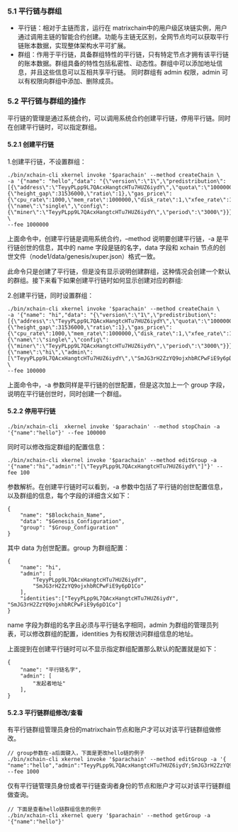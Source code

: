 ###  5.1 平行链与群组

- 平行链：相对于主链而言，运行在 matrixchain中的用户级区块链实例，用户通过调用主链的智能合约创建。功能与主链无区别，全网节点均可以获取平行链账本数据，实现整体架构水平可扩展。
- 群组：作用于平行链，具备群组特性的平行链，只有特定节点才拥有该平行链的账本数据。群组具备的特性包括私密性、动态性。群组中可以添加地址信息，并且这些信息可以互相共享平行链。 同时群组有 admin 权限，admin 可以有权限向群组中添加、删除成员。

### 5.2 平行链与群组的操作

平行链的管理是通过系统合约，可以调用系统合约创建平行链，停用平行链。同时在创建平行链时，可以指定群组。

#### 5.2.1 创建平行链

1.创建平行链，不设置群组：

```
./bin/xchain-cli xkernel invoke '$parachain' --method createChain \
-a '{"name": "hello","data": "{\"version\":\"1\",\"predistribution\":[{\"address\":\"TeyyPLpp9L7QAcxHangtcHTu7HUZ6iydY\",\"quota\":\"100000000000000000000\"}],\"maxblocksize\":\"128\",\"award\":\"1000000\",\"decimals\":\"8\",\"award_decay\":{\"height_gap\":31536000,\"ratio\":1},\"gas_price\":{\"cpu_rate\":1000,\"mem_rate\":1000000,\"disk_rate\":1,\"xfee_rate\":1},\"new_account_resource_amount\":1000,\"genesis_consensus\":{\"name\":\"single\",\"config\":{\"miner\":\"TeyyPLpp9L7QAcxHangtcHTu7HUZ6iydY\",\"period\":\"3000\"}}}"}' \
--fee 1000000
```

上面命令中，创建平行链是调用系统合约，–method 说明要创建平行链，-a 是平行链创世的信息，其中的 name 字段是链的名字，data 字段和 xchain 节点的创世文件（node1/data/genesis/xuper.json）格式一致。

此命令只是创建了平行链，但是没有显示说明创建群组，这种情况会创建一个默认的群组。接下来看下如果创建平行链时如何显示创建对应的群组:

 2.创建平行链，同时设置群组：

```
./bin/xchain-cli xkernel invoke '$parachain' --method createChain \
-a '{"name": "hi","data": "{\"version\":\"1\",\"predistribution\":[{\"address\":\"TeyyPLpp9L7QAcxHangtcHTu7HUZ6iydY\",\"quota\":\"100000000000000000000\"}],\"maxblocksize\":\"128\",\"award\":\"1000000\",\"decimals\":\"8\",\"award_decay\":{\"height_gap\":31536000,\"ratio\":1},\"gas_price\":{\"cpu_rate\":1000,\"mem_rate\":1000000,\"disk_rate\":1,\"xfee_rate\":1},\"new_account_resource_amount\":1000,\"genesis_consensus\":{\"name\":\"single\",\"config\":{\"miner\":\"TeyyPLpp9L7QAcxHangtcHTu7HUZ6iydY\",\"period\":\"3000\"}}}","group":"{\"name\":\"hi\",\"admin\":[\"TeyyPLpp9L7QAcxHangtcHTu7HUZ6iydY\",\"SmJG3rH2ZzYQ9ojxhbRCPwFiE9y6pD1Co\"]}"}' \
--fee 100000
```

上面命令中，-a 参数同样是平行链的创世配置，但是这次加上一个 group 字段，说明在平行链创世时，同时创建一个群组。

#### 5.2.2 停用平行链

```
./bin/xchain-cli  xkernel invoke '$parachain' --method stopChain -a '{"name":"hello"}' --fee 100000
```

同时可以修改指定群组的配置信息：

```
./bin/xchain-cli xkernel invoke '$parachain' --method editGroup -a '{"name":"hi","admin":"[\"TeyyPLpp9L7QAcxHangtcHTu7HUZ6iydY\"]"}' --fee 100

```

参数解析。在创建平行链时可以看到，-a 参数中包括了平行链的创世配置信息，以及群组的信息，每个字段的详细含义如下：

```
{
    "name": "$Blockchain_Name",
    "data": "$Genesis_Configuration",
    "group": "$Group_Configuration"
}
```

其中 data 为创世配置。group 为群组配置：

```
{
    "name": "hi",
    "admin": [
        "TeyyPLpp9L7QAcxHangtcHTu7HUZ6iydY",
        "SmJG3rH2ZzYQ9ojxhbRCPwFiE9y6pD1Co"
    ],
    "identities":["TeyyPLpp9L7QAcxHangtcHTu7HUZ6iydY", "SmJG3rH2ZzYQ9ojxhbRCPwFiE9y6pD1Co"]
}
```

name 字段为群组的名字且必须与平行链名字相同，admin 为群组的管理员列表，可以修改群组的配置，identities 为有权限访问群组信息的地址。

上面提到在创建平行链时可以不显示指定群组配置那么默认的配置就是如下：

```
{
    "name": "平行链名字",
    "admin": [
        "发起者地址"
    ],
}
```

####  5.2.3 平行链群组修改/查看

有平行链群组管理员身份的matrixchain节点和账户才可以对该平行链群组做修改。

```
// group参数在-a后面键入，下面是更改hello链的例子
./bin/xchain-cli xkernel invoke '$parachain' --method editGroup -a '{ "name":"hello","admin":"TeyyPLpp9L7QAcxHangtcHTu7HUZ6iydY;SmJG3rH2ZzYQ9ojxhbRCPwFiE9y6pD1Co;iYjtLcW6SVCiousAb5DFKWtWroahhEj4u"}' --fee 1000

```

 仅有平行链管理员身份或者平行链查询者身份的节点和账户才可以对该平行链群组做查询。

```
// 下面是查看hello链群组信息的例子
./bin/xchain-cli xkernel query '$parachain' --method getGroup -a '{"name":"hello"}'
```



